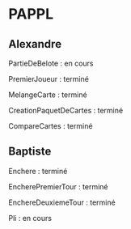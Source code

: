 # PAPPL
## Alexandre
PartieDeBelote : en cours

PremierJoueur : terminé

MelangeCarte : terminé

CreationPaquetDeCartes : terminé

CompareCartes : terminé

## Baptiste
Enchere : terminé

EncherePremierTour : terminé

EnchereDeuxiemeTour : terminé

Pli : en cours
